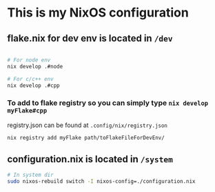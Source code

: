 # This is my NixOS configuration

## flake.nix for dev env is located in `/dev`
```sh

# For node env
nix develop .#node

# For c/c++ env
nix develop .#cpp
```

### To add to flake registry  so you can simply type `nix develop myFlake#cpp`
registry.json can be found at `.config/nix/registry.json`
```sh
nix registry add myFlake path/toFlakeFileForDevEnv/
```

## configuration.nix is located in `/system`
```sh
# In system dir
sudo nixos-rebuild switch -I nixos-config=./configuration.nix
```
